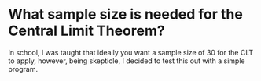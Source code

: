 # What sample size is needed for the Central Limit Theorem?

In school, I was taught that ideally you want a sample size of 30 for the CLT to apply, however, being skepticle, I decided to test this out with a simple program.
